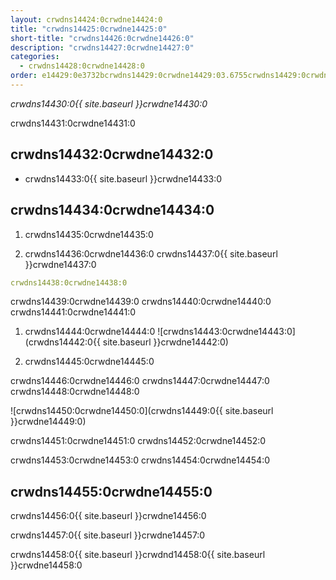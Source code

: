 ```yaml
---
layout: crwdns14424:0crwdne14424:0
title: "crwdns14425:0crwdne14425:0"
short-title: "crwdns14426:0crwdne14426:0"
description: "crwdns14427:0crwdne14427:0"
categories:
  - crwdns14428:0crwdne14428:0
order: e14429:0e3732bcrwdns14429:0crwdne14429:03.6755crwdns14429:0crwdne14429:0crwdns14429:0crwdne14429:036crwdns14429:0crwdne14429:0
---
```

*crwdns14430:0{{ site.baseurl }}crwdne14430:0*

crwdns14431:0crwdne14431:0

## crwdns14432:0crwdne14432:0

- crwdns14433:0{{ site.baseurl }}crwdne14433:0 

## crwdns14434:0crwdne14434:0

1. crwdns14435:0crwdne14435:0

2. crwdns14436:0crwdne14436:0 crwdns14437:0{{ site.baseurl }}crwdne14437:0

```yaml
crwdns14438:0crwdne14438:0
```

crwdns14439:0crwdne14439:0 crwdns14440:0crwdne14440:0 crwdns14441:0crwdne14441:0

1. crwdns14444:0crwdne14444:0 ![crwdns14443:0crwdne14443:0](crwdns14442:0{{ site.baseurl }}crwdne14442:0)

2. crwdns14445:0crwdne14445:0

crwdns14446:0crwdne14446:0 crwdns14447:0crwdne14447:0 crwdns14448:0crwdne14448:0

![crwdns14450:0crwdne14450:0](crwdns14449:0{{ site.baseurl }}crwdne14449:0)

crwdns14451:0crwdne14451:0 crwdns14452:0crwdne14452:0

crwdns14453:0crwdne14453:0 crwdns14454:0crwdne14454:0

## crwdns14455:0crwdne14455:0

crwdns14456:0{{ site.baseurl }}crwdne14456:0

crwdns14457:0{{ site.baseurl }}crwdne14457:0

crwdns14458:0{{ site.baseurl }}crwdnd14458:0{{ site.baseurl }}crwdne14458:0